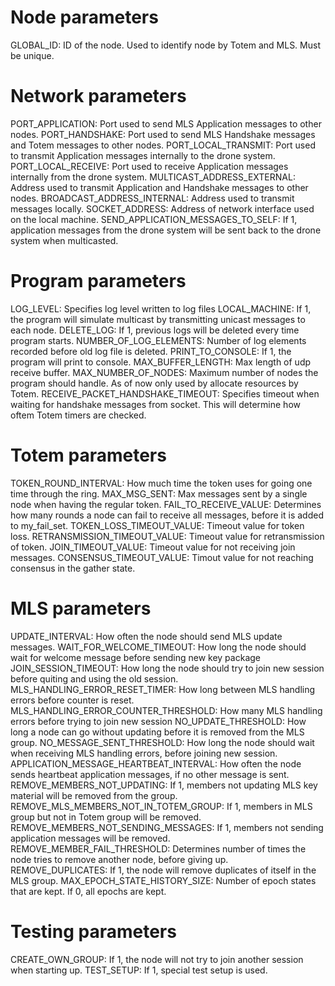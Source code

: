 # Node parameters
GLOBAL_ID: ID of the node. Used to identify node by Totem and MLS. Must be unique.

# Network parameters
PORT_APPLICATION: Port used to send MLS Application messages to other nodes.
PORT_HANDSHAKE: Port used to send MLS Handshake messages and Totem messages to other nodes.
PORT_LOCAL_TRANSMIT: Port used to transmit Application messages internally to the drone system.
PORT_LOCAL_RECEIVE: Port used to receive Application messages internally from the drone system.
MULTICAST_ADDRESS_EXTERNAL: Address used to transmit Application and Handshake messages to other nodes.
BROADCAST_ADDRESS_INTERNAL: Address used to transmit messages locally.
SOCKET_ADDRESS: Address of network interface used on the local machine.
SEND_APPLICATION_MESSAGES_TO_SELF: If 1, application messages from the drone system will be sent back to the drone system when multicasted.

# Program parameters
LOG_LEVEL: Specifies log level written to log files
LOCAL_MACHINE: If 1, the program will simulate multicast by transmitting unicast messages to each node.
DELETE_LOG: If 1, previous logs will be deleted every time program starts.
NUMBER_OF_LOG_ELEMENTS: Number of log elements recorded before old log file is deleted.
PRINT_TO_CONSOLE: If 1, the program will print to console.
MAX_BUFFER_LENGTH: Max length of udp receive buffer.
MAX_NUMBER_OF_NODES: Maximum number of nodes the program should handle. As of now only used by allocate resources by Totem.
RECEIVE_PACKET_HANDSHAKE_TIMEOUT: Specifies timeout when waiting for handshake messages from socket. This will determine how oftem Totem timers are checked.

# Totem parameters
TOKEN_ROUND_INTERVAL: How much time the token uses for going one time through the ring.
MAX_MSG_SENT: Max messages sent by a single node when having the regular token.
FAIL_TO_RECEIVE_VALUE: Determines how many rounds a node can fail to receive all messages, before it is added to my_fail_set.
TOKEN_LOSS_TIMEOUT_VALUE: Timeout value for token loss.
RETRANSMISSION_TIMEOUT_VALUE: Timeout value for retransmission of token.
JOIN_TIMEOUT_VALUE: Timeout value for not receiving join messages.
CONSENSUS_TIMEOUT_VALUE: Timout value for not reaching consensus in the gather state.

# MLS parameters
UPDATE_INTERVAL: How often the node should send MLS update messages.
WAIT_FOR_WELCOME_TIMEOUT: How long the node should wait for welcome message before sending new key package
JOIN_SESSION_TIMEOUT: How long the node should try to join new session before quiting and using the old session.
MLS_HANDLING_ERROR_RESET_TIMER: How long between MLS handling errors before counter is reset.
MLS_HANDLING_ERROR_COUNTER_THRESHOLD: How many MLS handling errors before trying to join new session
NO_UPDATE_THRESHOLD: How long a node can go without updating before it is removed from the MLS group.
NO_MESSAGE_SENT_THRESHOLD: How long the node should wait when receiving MLS handling errors, before joining new session.
APPLICATION_MESSAGE_HEARTBEAT_INTERVAL: How often the node sends heartbeat application messages, if no other message is sent.
REMOVE_MEMBERS_NOT_UPDATING: If 1, members not updating MLS key material will be removed from the group.
REMOVE_MLS_MEMBERS_NOT_IN_TOTEM_GROUP: If 1, members in MLS group but not in Totem group will be removed.
REMOVE_MEMBERS_NOT_SENDING_MESSAGES: If 1, members not sending application messages will be removed.
REMOVE_MEMBER_FAIL_THRESHOLD: Determines number of times the node tries to remove another node, before giving up.
REMOVE_DUPLICATES: If 1, the node will remove duplicates of itself in the MLS group.
MAX_EPOCH_STATE_HISTORY_SIZE: Number of epoch states that are kept. If 0, all epochs are kept.

# Testing parameters
CREATE_OWN_GROUP: If 1, the node will not try to join another session when starting up.
TEST_SETUP: If 1, special test setup is used.